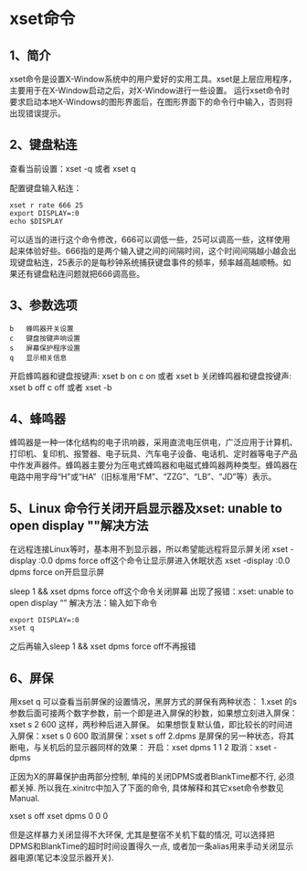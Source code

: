 # xset命令

## 1、简介
xset命令是设置X-Window系统中的用户爱好的实用工具。xset是上层应用程序，主要用于在X-Window启动之后，对X-Window进行一些设置。
运行xset命令时要求启动本地X-Windows的图形界面后，在图形界面下的命令行中输入，否则将出现错误提示。

## 2、键盘粘连
查看当前设置：xset -q  或者 xset q

配置键盘输入粘连：
```
xset r rate 666 25
export DISPLAY=:0
echo $DISPLAY
```

可以适当的进行这个命令修改，666可以调低一些，25可以调高一些，这样使用起来体验好些。666指的是两个输入键之间的间隔时间，这个时间间隔越小越会出现键盘粘连，25表示的是每秒钟系统捕获键盘事件的频率，频率越高越顺畅。如果还有键盘粘连问题就把666调高些。

## 3、参数选项
```
b	蜂鸣器开关设置
c	键盘按键声响设置
s	屏幕保护程序设置
q	显示相关信息
```

开启蜂鸣器和键盘按键声: xset b on c on         或者 xset b
关闭蜂鸣器和键盘按键声: xset b off c off       或者 xset -b

## 4、蜂鸣器
蜂鸣器是一种一体化结构的电子讯响器，采用直流电压供电，广泛应用于计算机、打印机、复印机、报警器、电子玩具、汽车电子设备、电话机、定时器等电子产品中作发声器件。蜂鸣器主要分为压电式蜂鸣器和电磁式蜂鸣器两种类型。蜂鸣器在电路中用字母“H”或“HA”（旧标准用“FM”、“ZZG”、“LB”、“JD”等）表示。

## 5、Linux 命令行关闭开启显示器及xset: unable to open display ""解决方法
在远程连接Linux等时，基本用不到显示器，所以希望能远程将显示屏关闭
xset -display :0.0 dpms force off这个命令让显示屏进入休眠状态
xset -display :0.0 dpms force on开启显示屏

sleep 1 && xset dpms force off这个命令关闭屏幕
出现了报错：xset: unable to open display “”
解决方法：输入如下命令
```
export DISPLAY=:0
xset q
```
之后再输入sleep 1 && xset dpms force off不再报错

## 6、屏保
用xset q 可以查看当前屏保的设置情况，黑屏方式的屏保有两种状态：
1.xset 的s参数后面可接两个数字参数，前一个即是进入屏保的秒数，如果想立刻进入屏保：
    xset s 2 600  这样，两秒种后进入屏保。
    如果想恢复默认值，即比较长的时间进入屏保：xset s 0 600
    取消屏保：xset s off
2.dpms 是屏保的另一种状态，将其断电，与关机后的显示器同样的效果：
    开启：xset dpms 1 1 2
    取消：xset -dpms

正因为X的屏幕保护由两部分控制, 单纯的关闭DPMS或者BlankTime都不行, 必须都关掉. 所以我在.xinitrc中加入了下面的命令, 具体解释和其它xset命令参数见Manual.

xset s off
xset dpms 0 0 0

但是这样暴力关闭显得不大环保, 尤其是整宿不关机下载的情况, 可以选择把DPMS和BlankTime的超时时间设置得久一点, 或者加一条alias用来手动关闭显示器电源(笔记本没显示器开关).